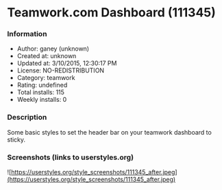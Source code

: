# Teamwork.com Dashboard (111345)

### Information
- Author: ganey (unknown)
- Created at: unknown
- Updated at: 3/10/2015, 12:30:17 PM
- License: NO-REDISTRIBUTION
- Category: teamwork
- Rating: undefined
- Total installs: 115
- Weekly installs: 0


### Description
Some basic styles to set the header bar on your teamwork dashboard to sticky.


### Screenshots (links to userstyles.org)
![https://userstyles.org/style_screenshots/111345_after.jpeg](https://userstyles.org/style_screenshots/111345_after.jpeg)


